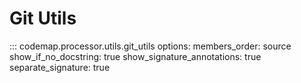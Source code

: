 # Git Utils

::: codemap.processor.utils.git_utils
    options:
      members_order: source
      show_if_no_docstring: true
      show_signature_annotations: true
      separate_signature: true

